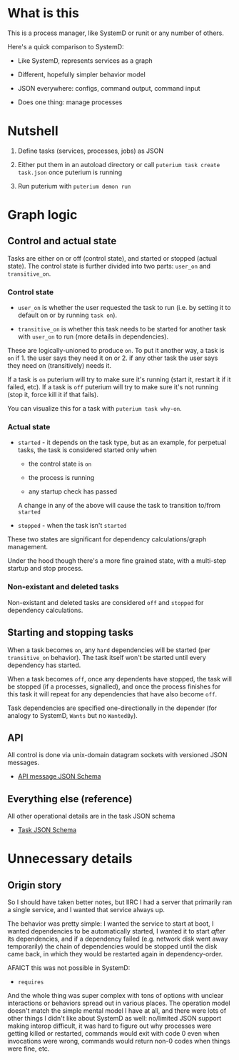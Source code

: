 # What is this

This is a process manager, like SystemD or runit or any number of others.

Here's a quick comparison to SystemD:

- Like SystemD, represents services as a graph

- Different, hopefully simpler behavior model

- JSON everywhere: configs, command output, command input

- Does one thing: manage processes

# Nutshell

1. Define tasks (services, processes, jobs) as JSON

2. Either put them in an autoload directory or call `puterium task create task.json` once puterium is running

3. Run puterium with `puterium demon run`

# Graph logic

## Control and actual state

Tasks are either on or off (control state), and started or stopped (actual state). The control state is further divided into two parts: `user_on` and `transitive_on`.

### Control state

- `user_on` is whether the user requested the task to run (i.e. by setting it to default on or by running `task on`).

- `transitive_on` is whether this task needs to be started for another task with `user_on` to run (more details in dependencies).

These are logically-unioned to produce `on`. To put it another way, a task is `on` if 1. the user says they need it on or 2. if any other task the user says they need on (transitively) needs it.

If a task is `on` puterium will try to make sure it's running (start it, restart it if it failed, etc). If a task is `off` puterium will try to make sure it's not running (stop it, force kill it if that fails).

You can visualize this for a task with `puterium task why-on`.

### Actual state

- `started` - it depends on the task type, but as an example, for perpetual tasks, the task is considered started only when

  - the control state is `on`

  - the process is running

  - any startup check has passed

  A change in any of the above will cause the task to transition to/from `started`

- `stopped` - when the task isn't `started`

These two states are significant for dependency calculations/graph management.

Under the hood though there's a more fine grained state, with a multi-step startup and stop process.

### Non-existant and deleted tasks

Non-existant and deleted tasks are considered `off` and `stopped` for dependency calculations.

## Starting and stopping tasks

When a task becomes `on`, any `hard` dependencies will be started (per `transitive_on` behavior). The task itself won't be started until every dependency has started.

When a task becomes `off`, once any dependents have stopped, the task will be stopped (if a processes, signalled), and once the process finishes for this task it will repeat for any dependencies that have also become `off`.

Task dependencies are specified one-directionally in the depender (for analogy to SystemD, `Wants` but no `WantedBy`).

## API

All control is done via unix-domain datagram sockets with versioned JSON messages.

- [API message JSON Schema](TODO)

## Everything else (reference)

All other operational details are in the task JSON schema

- [Task JSON Schema](TODO)

# Unnecessary details

## Origin story

So I should have taken better notes, but IIRC I had a server that primarily ran a single service, and I wanted that service always up.

The behavior was pretty simple: I wanted the service to start at boot, I wanted dependencies to be automatically started, I wanted it to start _after_ its dependencies, and if a dependency failed (e.g. network disk went away temporarily) the chain of dependencies would be stopped until the disk came back, in which they would be restarted again in dependency-order.

AFAICT this was not possible in SystemD:

- `requires`

And the whole thing was super complex with tons of options with unclear interactions or behaviors spread out in various places. The operation model doesn't match the simple mental model I have at all, and there were lots of other things I didn't like about SystemD as well: no/limited JSON support making interop difficult, it was hard to figure out why processes were getting killed or restarted, commands would exit with code 0 even when invocations were wrong, commands would return non-0 codes when things were fine, etc.
